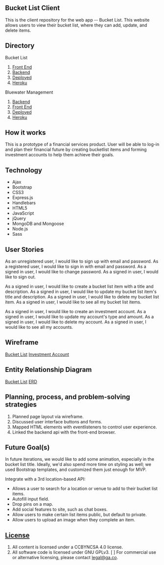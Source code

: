 ## Bucket List Client
This is the client repository for the web app -- Bucket List. This website allows users to view their bucket list, where they can add, update, and delete items.

## Directory
Bucket List
1.  [Front End](https://github.com/numbah5/bucketlist-client)
2.  [Backend](https://github.com/numbah5/bucketlist-api)
3.  [Deployed](https://numbah5.github.io/bucketlist-client/)
4.  [Heroku](https://bucketlist-app-api.herokuapp.com/)

Bluewater Management
1.  [Backend](https://github.com/anderson-aristotle/bluewater-mgnt-api)
2.  [Front End](https://github.com/anderson-aristotle/bluewater-mgnt-client)
3.  [Deployed]()
4.  [Heroku](https://bluewater-mgnt-api.herokuapp.com/)

## How it works
This is a prototype of a financial services product. User will be able to log-in
and plan their financial future by creating bucketlist items and forming
investment accounts to help them achieve their goals.

## Technology
- Ajax
- Bootstrap
- CSS3
- Express.js
- Handlebars
- HTML5
- JavaScript
- jQuery
- MongoDB and Mongoose
- Node.js
- Sass

## User Stories
As an unregistered user, I would like to sign up with email and password.
As a registered user, I would like to sign in with email and password.
As a signed in user, I would like to change password.
As a signed in user, I would like to sign out.

As a signed in user, I would like to create a bucket list item with a title and description.
As a signed in user, I would like to update my bucket list item's title and description.
As a signed in user, I would like to delete my bucket list item.
As a signed in user, I would like to see all my bucket list items.

As a signed in user, I would like to create an investment account.
As a signed in user, I would like to update my account's type and amount.
As a signed in user, I would like to delete my account.
As a signed in user, I would like to see all my accounts.

## Wireframe
[Bucket List](https://imgur.com/FWO58Lt)
[Investment Account]()

## Entity Relationship Diagram
[Bucket List](https://i.imgur.com/sVMAU3S.jpg)
[ERD](https://i.imgur.com/sVMAU3S.jpg)

## Planning, process, and problem-solving strategies
1. Planned page layout via wireframe.
2. Discussed user interface buttons and forms.
3. Mapped HTML elements with eventlisteners to control user experience.
4. Linked the backend api with the front-end browser.

## Future Goal(s)
In future iterations, we would like to add some animation, especially in the
bucket list title. Ideally, we'd also spend more time on styling as well; we
used Bootstrap templates, and customized them just enough for MVP.

Integrate with a 3rd location-based API:
  - Allows a user to search for a location or venue to add to their bucket list items.
  - Autofill input field.
  - Drop pins on a map.
  - Add social features to site, such as chat boxes.
  - Allow users to make certain list items public, but default to private.
  - Allow users to upload an image when they complete an item.

  ## [License](LICENSE)

  1. All content is licensed under a CC­BY­NC­SA 4.0 license.
  2. All software code is licensed under GNU GPLv3. [ ] For commercial use or
      alternative licensing, please contact legal@ga.co.
